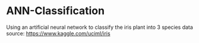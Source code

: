 # ANN-Classification
Using an artificial neural network to classify the iris plant into 3 species
data source: https://www.kaggle.com/uciml/iris
